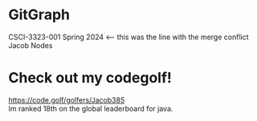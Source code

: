 # GitGraph

CSCI-3323-001 Spring 2024 <-- this was the line with the merge conflict\
Jacob Nodes

# Check out my codegolf!
<https://code.golf/golfers/Jacob385>\
Im ranked 18th on the global leaderboard for java.